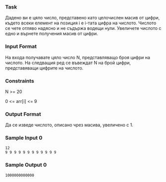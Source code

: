 ### Task
Дадено ви е цяло число, представено като целочислен масив от цифри,
където всеки елемент на позиция i е i-тата цифра на числото. 
Числото се чете отляво надясно и не съдържа водещи нули.
Увеличете числото с едно и върнете получения масив от цифри.

### Input Format
На входа получавате цяло число N, представляващо броя цифри на числото. 
На следващия ред се въвеждат N на брой цифри, представяващи цифрите на числото.

### Constraints
N >= 20

0 <= arr[i] <= 9

### Output Format
Да се изведе числото, описано чрез масива, увеличено с 1.

### Sample Input 0
```
12
9 9 9 9 9 9 9 9 9 9 9 9
```
### Sample Output 0
```
1000000000000
```

